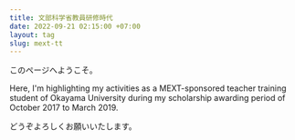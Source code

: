 ```yaml
---
title: 文部科学省教員研修時代
date: 2022-09-21 02:15:00 +07:00
layout: tag
slug: mext-tt
---
```


このページへようこそ。

Here, I'm highlighting my activities as a MEXT-sponsored teacher training student of Okayama University during my scholarship awarding period of October 2017 to March 2019.

どうぞよろしくお願いいたします。

